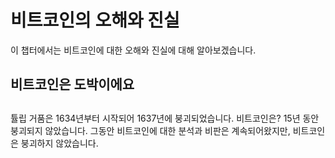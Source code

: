 # 비트코인의 오해와 진실
이 챕터에서는 비트코인에 대한 오해와 진실에 대해 알아보겠습니다.

## 비트코인은 도박이에요

## 

튤립 거품은 1634년부터 시작되어 1637년에 붕괴되었습니다. 비트코인은? 15년 동안 붕괴되지 않았습니다. 그동안 비트코인에 대한 분석과 비판은 계속되어왔지만, 비트코인은 붕괴하지 않았습니다.

